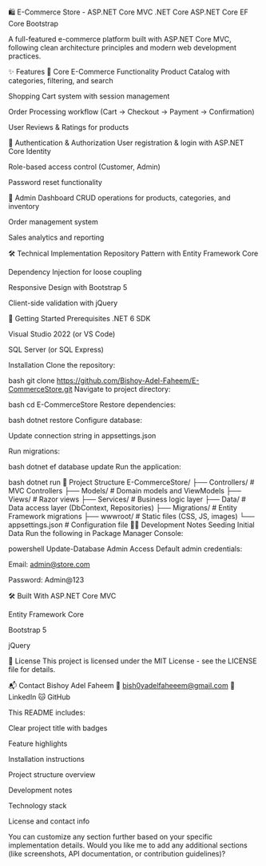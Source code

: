 🛍️ E-Commerce Store - ASP.NET Core MVC
.NET Core
ASP.NET Core
EF Core
Bootstrap

A full-featured e-commerce platform built with ASP.NET Core MVC, following clean architecture principles and modern web development practices.

✨ Features
🛒 Core E-Commerce Functionality
Product Catalog with categories, filtering, and search

Shopping Cart system with session management

Order Processing workflow (Cart → Checkout → Payment → Confirmation)

User Reviews & Ratings for products

🔐 Authentication & Authorization
User registration & login with ASP.NET Core Identity

Role-based access control (Customer, Admin)

Password reset functionality

🏪 Admin Dashboard
CRUD operations for products, categories, and inventory

Order management system

Sales analytics and reporting

🛠️ Technical Implementation
Repository Pattern with Entity Framework Core

Dependency Injection for loose coupling

Responsive Design with Bootstrap 5

Client-side validation with jQuery

🚀 Getting Started
Prerequisites
.NET 6 SDK

Visual Studio 2022 (or VS Code)

SQL Server (or SQL Express)

Installation
Clone the repository:

bash
git clone https://github.com/Bishoy-Adel-Faheem/E-CommerceStore.git
Navigate to project directory:

bash
cd E-CommerceStore
Restore dependencies:

bash
dotnet restore
Configure database:

Update connection string in appsettings.json

Run migrations:

bash
dotnet ef database update
Run the application:

bash
dotnet run
📂 Project Structure
E-CommerceStore/
├── Controllers/        # MVC Controllers
├── Models/             # Domain models and ViewModels
├── Views/              # Razor views
├── Services/           # Business logic layer
├── Data/               # Data access layer (DbContext, Repositories)
├── Migrations/         # Entity Framework migrations
├── wwwroot/            # Static files (CSS, JS, images)
└── appsettings.json    # Configuration file
🧑‍💻 Development Notes
Seeding Initial Data
Run the following in Package Manager Console:

powershell
Update-Database
Admin Access
Default admin credentials:

Email: admin@store.com

Password: Admin@123

🛠️ Built With
ASP.NET Core MVC

Entity Framework Core

Bootstrap 5

jQuery

📝 License
This project is licensed under the MIT License - see the LICENSE file for details.

📬 Contact
Bishoy Adel Faheem
📧 bish0yadelfaheeem@gmail.com
🔗 LinkedIn
🐱 GitHub

This README includes:

Clear project title with badges

Feature highlights

Installation instructions

Project structure overview

Development notes

Technology stack

License and contact info

You can customize any section further based on your specific implementation details. Would you like me to add any additional sections (like screenshots, API documentation, or contribution guidelines)?
